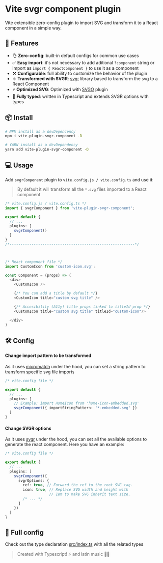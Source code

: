 # Vite svgr component plugin
Vite extensible zero-config plugin to import SVG and transform it to a React component in a simple way.

## 🚀 Features
- 👌 **Zero-config**: built-in default configs for common use cases
- ✅ **Easy import**: it's not necessary to add aditional `?component` string or import as `import { ReactComponent }` to use it as a component
- ⚒️ **Configurable**: full ability to customize the behavior of the plugin
- ⚛️ **Transformed with SVGR**: [svgr](https://react-svgr.com/) library based to transform the svg to a React Component
- ⚡ **Optimized SVG**: Optimized with [SVGO](https://github.com/svg/svgo) plugin
- 🔑 **Fully typed**: written in Typescript and extends SVGR options with types

## 📦 Install
```bash
# NPM install as a devDepencency
npm i vite-plugin-svgr-component -D

# YARN install as a devDependency
yarn add vite-plugin-svgr-component -D
```

## 💻 Usage
Add `svgrComponent` plugin to `vite.config.js / vite.config.ts` and use it:

> By default it will transform all the `*.svg` files imported to a React component

```ts
/* vite.config.js / vite.config.ts */
import { svgrComponent } from 'vite-plugin-svgr-component';

export default {
  // ...
  plugins: [
    svgrComponent()
  ]
}
/*---------------------------------------------------------*/



/* React component file */
import CustomIcon from 'custom-icon.svg';

const Component = (props) => (
  <div>
    <CustomIcon />

    {/* You can add a title by default */}
    <CustomIcon title="custom svg title" />

    {/* Accesibility (A11y) title props linked to titleId prop */}
    <CustomIcon title="custom svg title" titleId="custom-icon"/>

  </div>
)
```

## 🛠️ Config
#### Change import pattern to be transformed
As it uses [micromatch](https://www.npmjs.com/package/micromatch) under the hood, you can set a string pattern to transform specific svg file imports
```ts
/* vite.config file */

export default {
  // ...
  plugins: [
    // Example: import HomeIcon from 'home-icon-embedded.svg'
    svgrComponent({ importStringPattern: '*-embedded.svg' })
  ]
}
```

#### Change SVGR options
As it uses [svgr](https://react-svgr.com/) under the hood, you can set all the available options to generate the react component. Here you have an example:
```ts
/* vite.config file */

export default {
  // ...
  plugins: [
    svgrComponent({
      svgrOptions: {
        ref: true, // Forward the ref to the root SVG tag.
        icon: true, // Replace SVG width and height with
                    // 1em to make SVG inherit text size.
        /* ... */
      }
    })
  ]
}
```



## 🔑 Full config
Check out the type declaration [src/index.ts](https://github.com/chempogonzalez/vite-plugin-svgr-component/blob/main/src/index.ts#L95-L118) with all the related types


> Created with Typescript! ⚡ and latin music 🎺🎵
